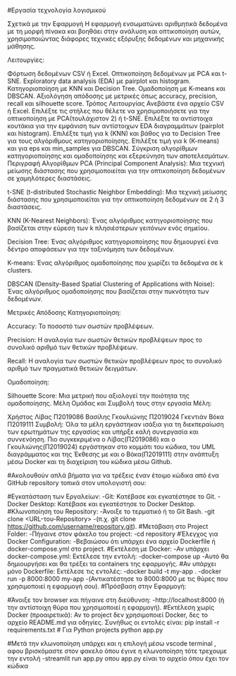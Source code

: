 #Εργασία τεχνολογία λογισμικού 

Σχετικά με την Εφαρμογή
Η εφαρμογή ενσωματώνει αριθμητικά δεδομένα με τη μορφή πίνακα και βοηθάει στην ανάλυση και οπτικοποίηση αυτών, χρησιμοποιώντας διάφορες τεχνικές εξόρυξης δεδομένων και μηχανικής μάθησης.

Λειτουργίες:

Φόρτωση δεδομένων CSV ή Excel.
Οπτικοποίηση δεδομένων με PCA και t-SNE.
Exploratory data analysis (EDA) με pairplot και histogram.
Κατηγοριοποίηση με KNN και Decision Tree.
Ομαδοποίηση με K-means και DBSCAN.
Αξιολόγηση απόδοσης με μετρικές όπως accuracy, precision, recall και silhouette score.
Τρόπος Λειτουργίας
Ανεβάστε ένα αρχείο CSV ή Excel.
Επιλέξτε τις στήλες που θέλετε να χρησιμοποιήσετε για την οπτικοποίηση με PCA(τουλάχιστον 2) ή t-SNE.
Επιλέξτε τα αντίστοιχα κουτάκια για την εμφάνιση των αντίστοιχων EDA διαγραμμάτων (pairplot και histogram).
Επιλέξτε τιμή για k (KNN) και βάθος για το Decision Tree για τους αλγόριθμους κατηγοριοποίησης.
Επιλέξτε τιμή για k (K-means) και για eps και min_samples για DBSCAN.
Σύγκριση αλγορίθμων κατηγοριοποίησης και ομαδοποίησης και εξερεύνηση των αποτελεσμάτων.
Περιγραφή Αλγορίθμων
PCA (Principal Component Analysis): Μια τεχνική μείωσης διάστασης που χρησιμοποιείται για την οπτικοποίηση δεδομένων σε χαμηλότερες διαστάσεις.

t-SNE (t-distributed Stochastic Neighbor Embedding): Μια τεχνική μείωσης διάστασης που χρησιμοποιείται για την οπτικοποίηση δεδομένων σε 2 ή 3 διαστάσεις.

KNN (K-Nearest Neighbors): Ένας αλγόριθμος κατηγοριοποίησης που βασίζεται στην εύρεση των k πλησιέστερων γειτόνων ενός σημείου.

Decision Tree: Ένας αλγόριθμος κατηγοριοποίησης που δημιουργεί ένα δέντρο αποφάσεων για την ταξινόμηση των δεδομένων.

K-means: Ένας αλγόριθμος ομαδοποίησης που χωρίζει τα δεδομένα σε k clusters.

DBSCAN (Density-Based Spatial Clustering of Applications with Noise): Ένας αλγόριθμος ομαδοποίησης που βασίζεται στην πυκνότητα των δεδομένων.

Μετρικές Απόδοσης
Κατηγοριοποίηση:

Accuracy: Το ποσοστό των σωστών προβλέψεων.

Precision: Η αναλογία των σωστών θετικών προβλέψεων προς το συνολικό αριθμό των θετικών προβλέψεων.

Recall: Η αναλογία των σωστών θετικών προβλέψεων προς το συνολικό αριθμό των πραγματικά θετικών δειγμάτων.

Ομαδοποίηση:

Silhouette Score: Μια μετρική που αξιολογεί την ποιότητα της ομαδοποίησης.
Μέλη Ομάδας και Συμβολή τους στην εργασία
Μέλη:

Χρήστος Λίβας Π2019086
Βασίλης Γκουλιώνης Π2019024
Γκεντιάν Βόκα Π2019111
Συμβολή: Όλα τα μέλη εργάστηκαν ισάξια για τη διεκπεραίωση των ερωτημάτων της εργασίας και υπήρξε καλή συνεργασία και συννενόηση.
Πιο συγκεκριμένα ο Λίβας(Π2019086) και ο Γκουλιώνης(Π2019024) εργάστηκαν στο κομμάτι του κώδικα, του UML διαγράμματος και της Έκθεσης με  και ο Βόκα(Π2019111) στην ανάπτυξη μέσω Docker και τη διαχείριση του κώδικα μέσω Github.


#Ακολουθούν απλά βήματα για να τρέξεις έναν έτοιμο κώδικα από ένα GitHub repository τοπικά στον υπολογιστή σου:

#Εγκατάσταση των Εργαλείων:
    -Git: Κατέβασε και εγκατέστησε το Git.
    -Docker Desktop: Κατέβασε και εγκατέστησε το Docker Desktop.
#Κλωνοποίηση του Repository:
    -Άνοιξε το τερματικό ή το Git Bash.
    -git clone <URL-του-Repository>
    -(π.χ. git clone https://github.com/username/repository.git).
#Μετάβαση στο Project Folder:
    -Πήγαινε στον φάκελο του project:
    -cd repository
#Έλεγχος για Docker Configuration:
    -Βεβαιώσου ότι υπάρχει ένα αρχείο Dockerfile ή docker-compose.yml στο project.
#Εκτέλεση με Docker:
    -Αν υπάρχει docker-compose.yml: Εκτέλεσε την εντολή:
    -docker-compose up
    -Αυτό θα δημιουργήσει και θα τρέξει τα containers της εφαρμογής.
#Αν υπάρχει μόνο Dockerfile: Εκτέλεσε τις εντολές:
    -docker build -t my-app .
    -docker run -p 8000:8000 my-app
    -(Αντικατέστησε το 8000:8000 με τις θύρες που χρησιμοποιεί η εφαρμογή σου).
#Πρόσβαση στην Εφαρμογή:

#Άνοιξε τον browser και πήγαινε στη διεύθυνση:
    -http://localhost:8000 (ή την αντίστοιχη θύρα που χρησιμοποιεί η εφαρμογή).
#Εκτέλεση χωρίς Docker (προαιρετικά):
  Αν το project δεν χρησιμοποιεί Docker, δες το αρχείο README.md για οδηγίες.
  Συνήθως οι εντολές είναι:
  pip install -r requirements.txt  # Για Python projects
  python app.py

#Μετά την κλωνοποίηση υπάρχει και η επιλογή μέσω vscode terminal , 
αφου βρισκόμαστε στον φακελο όπου έγινε η κλωνοποίηση 
τότε τρεχουμε την εντολή -streamlit run app.py 
οπου app.py είναι το αρχείο όπου έχει τον κώδικα
